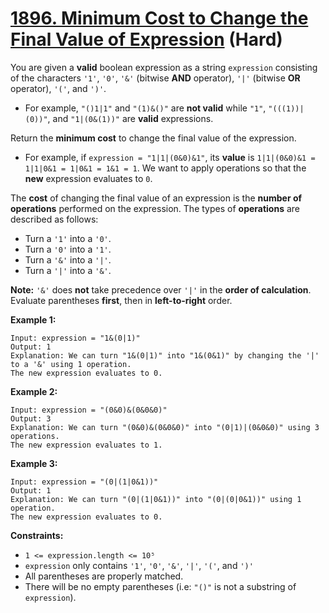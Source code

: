 # [1896. Minimum Cost to Change the Final Value of Expression][link] (Hard)

[link]: https://leetcode.com/problems/minimum-cost-to-change-the-final-value-of-expression/

You are given a **valid** boolean expression as a string `expression` consisting of the characters
`'1'`, `'0'`, `'&'` (bitwise **AND** operator), `'|'` (bitwise **OR** operator), `'('`, and `')'`.

- For example, `"()1|1"` and `"(1)&()"` are **not valid** while `"1"`, `"(((1))|(0))"`, and
`"1|(0&(1))"` are **valid** expressions.

Return the **minimum cost** to change the final value of the expression.

- For example, if `expression = "1|1|(0&0)&1"`, its **value** is `1|1|(0&0)&1 = 1|1|0&1 = 1|0&1 = 1&1
= 1`. We want to apply operations so that the **new** expression evaluates to `0`.

The **cost** of changing the final value of an expression is the **number of operations** performed
on the expression. The types of **operations** are described as follows:

- Turn a `'1'` into a `'0'`.
- Turn a `'0'` into a `'1'`.
- Turn a `'&'` into a `'|'`.
- Turn a `'|'` into a `'&'`.

**Note:** `'&'` does **not** take precedence over `'|'` in the **order of calculation**. Evaluate
parentheses **first**, then in **left-to-right** order.

**Example 1:**

```
Input: expression = "1&(0|1)"
Output: 1
Explanation: We can turn "1&(0|1)" into "1&(0&1)" by changing the '|' to a '&' using 1 operation.
The new expression evaluates to 0.
```

**Example 2:**

```
Input: expression = "(0&0)&(0&0&0)"
Output: 3
Explanation: We can turn "(0&0)&(0&0&0)" into "(0|1)|(0&0&0)" using 3 operations.
The new expression evaluates to 1.
```

**Example 3:**

```
Input: expression = "(0|(1|0&1))"
Output: 1
Explanation: We can turn "(0|(1|0&1))" into "(0|(0|0&1))" using 1 operation.
The new expression evaluates to 0.
```

**Constraints:**

- `1 <= expression.length <= 10⁵`
- `expression` only contains `'1'`, `'0'`, `'&'`, `'|'`, `'('`, and `')'`
- All parentheses are properly matched.
- There will be no empty parentheses (i.e: `"()"` is not a substring of `expression`).
